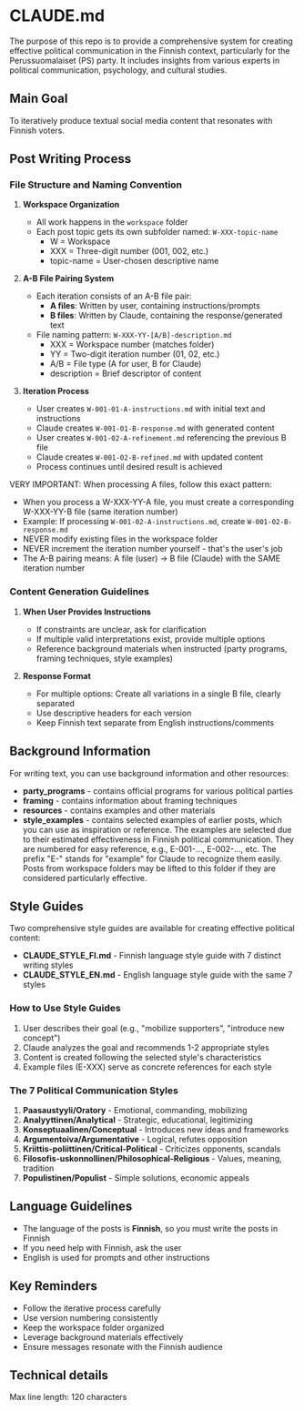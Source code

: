 # CLAUDE.md

The purpose of this repo is to provide a comprehensive system for creating effective political 
communication in the Finnish context, particularly for the Perussuomalaiset (PS) party. It includes 
insights from various experts in political communication, psychology, and cultural studies.

## Main Goal
To iteratively produce textual social media content that resonates with Finnish voters.

## Post Writing Process

### File Structure and Naming Convention

1. **Workspace Organization**
   - All work happens in the `workspace` folder
   - Each post topic gets its own subfolder named: `W-XXX-topic-name`
     - W = Workspace
     - XXX = Three-digit number (001, 002, etc.)
     - topic-name = User-chosen descriptive name

2. **A-B File Pairing System**
   - Each iteration consists of an A-B file pair:
     - **A files**: Written by user, containing instructions/prompts
     - **B files**: Written by Claude, containing the response/generated text
   - File naming pattern: `W-XXX-YY-[A/B]-description.md`
     - XXX = Workspace number (matches folder)
     - YY = Two-digit iteration number (01, 02, etc.)
     - A/B = File type (A for user, B for Claude)
     - description = Brief descriptor of content

3. **Iteration Process**
   - User creates `W-001-01-A-instructions.md` with initial text and instructions
   - Claude creates `W-001-01-B-response.md` with generated content
   - User creates `W-001-02-A-refinement.md` referencing the previous B file
   - Claude creates `W-001-02-B-refined.md` with updated content
   - Process continues until desired result is achieved

VERY IMPORTANT: When processing A files, follow this exact pattern:
   - When you process a W-XXX-YY-A file, you must create a corresponding W-XXX-YY-B file (same iteration number)
   - Example: If processing `W-001-02-A-instructions.md`, create `W-001-02-B-response.md`
   - NEVER modify existing files in the workspace folder
   - NEVER increment the iteration number yourself - that's the user's job
   - The A-B pairing means: A file (user) → B file (Claude) with the SAME iteration number

### Content Generation Guidelines

1. **When User Provides Instructions**
   - If constraints are unclear, ask for clarification
   - If multiple valid interpretations exist, provide multiple options
   - Reference background materials when instructed (party programs, framing techniques, style examples)

2. **Response Format**
   - For multiple options: Create all variations in a single B file, clearly separated
   - Use descriptive headers for each version
   - Keep Finnish text separate from English instructions/comments

## Background Information

For writing text, you can use background information and other resources:
- **party_programs** - contains official programs for various political parties
- **framing** - contains information about framing techniques
- **resources** - contains examples and other materials
- **style_examples** - contains selected examples of earlier posts, which you can use as inspiration or reference.
  The examples are selected due to their estimated effectiveness in Finnish political communication. They are numbered 
  for easy reference, e.g., E-001-..., E-002-..., etc. The prefix "E-" stands for "example" for Claude to recognize 
  them easily. Posts from workspace folders may be lifted to this folder if they are considered particularly effective.

## Style Guides

Two comprehensive style guides are available for creating effective political content:
- **CLAUDE_STYLE_FI.md** - Finnish language style guide with 7 distinct writing styles
- **CLAUDE_STYLE_EN.md** - English language style guide with the same 7 styles

### How to Use Style Guides
1. User describes their goal (e.g., "mobilize supporters", "introduce new concept")
2. Claude analyzes the goal and recommends 1-2 appropriate styles
3. Content is created following the selected style's characteristics
4. Example files (E-XXX) serve as concrete references for each style

### The 7 Political Communication Styles
1. **Paasaustyyli/Oratory** - Emotional, commanding, mobilizing
2. **Analyyttinen/Analytical** - Strategic, educational, legitimizing
3. **Konseptuaalinen/Conceptual** - Introduces new ideas and frameworks
4. **Argumentoiva/Argumentative** - Logical, refutes opposition
5. **Kriittis-poliittinen/Critical-Political** - Criticizes opponents, scandals
6. **Filosofis-uskonnollinen/Philosophical-Religious** - Values, meaning, tradition
7. **Populistinen/Populist** - Simple solutions, economic appeals

## Language Guidelines
- The language of the posts is **Finnish**, so you must write the posts in Finnish
- If you need help with Finnish, ask the user
- English is used for prompts and other instructions

## Key Reminders
- Follow the iterative process carefully
- Use version numbering consistently
- Keep the workspace folder organized
- Leverage background materials effectively
- Ensure messages resonate with the Finnish audience

## Technical details
Max line length: 120 characters
